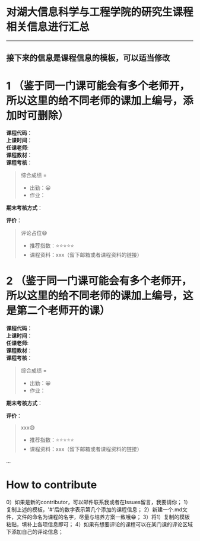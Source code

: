 # 对湖大信息科学与工程学院的研究生课程相关信息进行汇总


---
接下来的信息是课程信息的模板，可以适当修改
---

# 1  （鉴于同一门课可能会有多个老师开，所以这里的给不同老师的课加上编号，添加时可删除）  
**课程代码**：  
**上课时间**：  
**任课老师**:     
**课程教材**：  
**课程考核**：  
>
>综合成绩 = 
>- 出勤：😀
>- 作业：

**期末考核方式**：

**评价**：
>
>评论占位😅
>- 推荐指数：⭐⭐⭐⭐⭐
>- 课程资料：xxx（留下邮箱或者课程资料的链接）


# 2  （鉴于同一门课可能会有多个老师开，所以这里的给不同老师的课加上编号，这是第二个老师开的课）
**课程代码**：  
**上课时间**：  
**任课老师**:   
**课程教材**：  
**课程考核**：  
>
>综合成绩 = 
>- 出勤：😀
>- 作业：

**期末考核方式**：

**评价**：
>
>xxx😅
>- 推荐指数：⭐⭐⭐⭐⭐
>- 课程资料：xxx（留下邮箱或者课程资料的链接）



...

# How to contribute
0）如果是新的contributor，可以邮件联系我或者在Issues留言，我要请你；
1）复制上述的模板，'#'后的数字表示第几个添加的课程信息；
2）新建一个.md文件，文件的命名为课程的名字，尽量与培养方案一致哦😁；
3）将1）复制的模板粘贴，填补上各项信息即可；
4）如果有想要评论的课程可以在某门课的评论区域下添加自己的评论信息；

